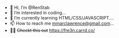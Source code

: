 - 👋 Hi, I’m @RenStab
- 👀 I’m interested in coding...
- 🌱 I’m currently learning HTML/CSS/JAVASCRIPT....
- 📫 How to reach me mmarclawrence@gmail.com...
- 😶‍🌫️ <s>Checkt this out</s> https://fre3n.carrd.co/
<!---
RenStab/RenStab is a ✨ special ✨ repository because its `README.md` (this file) appears on your GitHub profile.
You can click the Preview link to take a look at your changes.
--->
